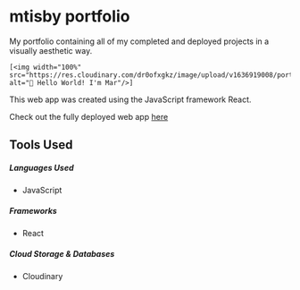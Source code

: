 <h1>mtisby portfolio</h1>

<p>My portfolio containing all of my completed and deployed projects in a visually aesthetic way. 
    
    [<img width="100%" src="https://res.cloudinary.com/dr0ofxgkz/image/upload/v1636919008/portfolio/portfolio_khi8ks.gif" alt="👋 Hello World! I'm Mar"/>]

This web app was created using the JavaScript framework React. 
    
 Check out the fully deployed web app <a href="https://mtisby.github.io/mtisby-website/">here</a>
</p>

<h2>Tools Used</h2>

<h5>Languages Used</h5>
<ul>
    <li>JavaScript</li>
</ul>

<h5>Frameworks</h5>
<ul>
    <li>React</li>
</ul>

<h5>Cloud Storage & Databases</h5>
<ul>
    <li>Cloudinary</li>
</ul>

